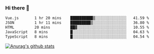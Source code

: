### Hi there 👋



<!--
**webB1an/webB1an** is a ✨ _special_ ✨ repository because its `README.md` (this file) appears on your GitHub profile.

Here are some ideas to get you started:

- 🔭 I’m currently working on ...
- 🌱 I’m currently learning ...
- 👯 I’m looking to collaborate on ...
- 🤔 I’m looking for help with ...
- 💬 Ask me about ...
- 📫 How to reach me: ...
- 😄 Pronouns: ...
- ⚡ Fun fact: ...
-->

<!--START_SECTION:waka-->

```txt
Vue.js       1 hr 20 mins    ██████████▒░░░░░░░░░░░░░░   41.59 %
JSON         1 hr 11 mins    █████████▒░░░░░░░░░░░░░░░   36.80 %
HTML         20 mins         ██▓░░░░░░░░░░░░░░░░░░░░░░   10.55 %
JavaScript   8 mins          █░░░░░░░░░░░░░░░░░░░░░░░░   04.63 %
TypeScript   8 mins          █░░░░░░░░░░░░░░░░░░░░░░░░   04.54 %
```

<!--END_SECTION:waka-->


[![Anurag's github stats](https://github-readme-stats.vercel.app/api?username=webB1an&show_icons=true&theme=radical)](https://github.com/anuraghazra/github-readme-stats)

